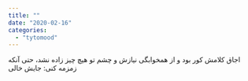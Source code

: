 ```yaml
---
title: ""
date: "2020-02-16"
categories: 
  - "tytomood"
---
```


اجاق کلامش کور بود و از همخوابگی نیازش و چشم تو هیچ چیز زاده نشد، حتی آنکه زمزمه کنی: جایش خالی
